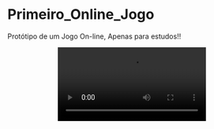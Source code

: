 # Primeiro_Online_Jogo 
 Protótipo de um Jogo On-line, Apenas para estudos!! 



 
 
 
 
 <div align="center">
<video max-width="800" src="https://github.com/Sam1536/Primeiro_Online_Jogo-/assets/89424721/c36fe6a6-4cdf-4033-b4dd-6044949cfaf3"/>
 </div>





